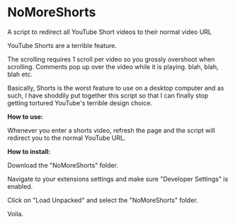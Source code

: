 # NoMoreShorts
A script to redirect all YouTube Short videos to their normal video URL

YouTube Shorts are a terrible feature.

The scrolling requires 1 scroll per video so you grossly overshoot when scrolling.
Comments pop up over the video while it is playing.
blah, blah, blah etc.

Basically, Shorts is the worst feature to use on a desktop computer and as such, I have shoddily put together this script so that I can finally stop getting tortured YouTube's terrible design choice.

**How to use:**

Whenever you enter a shorts video, refresh the page and the script will redirect you to the normal YouTube URL.

**How to install:**

Download the "NoMoreShorts" folder.

Navigate to your extensions settings and make sure "Developer Settings" is enabled.

Click on "Load Unpacked" and select the "NoMoreShorts" folder.

Voila.
